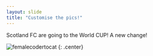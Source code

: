 ```yaml
---
layout: slide
title: "Customise the pics!"
---
```


Scotland FC are going to the World CUP! A new change! 

![femalecodertocat](https://octodex.github.com/images/femalecodertocat.png)
{: .center}
